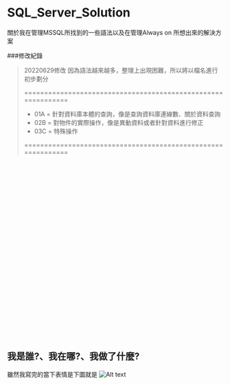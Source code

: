 # SQL_Server_Solution

關於我在管理MSSQL所找到的一些語法以及在管理Always on 所想出來的解決方案


###修改紀錄

>20220629修改
>因為語法越來越多，整理上出現困難，所以將以檔名進行初步劃分
>
>=============================================================
>+ 01A = 針對資料庫本體的查詢，像是查詢資料庫連線數、關於資料查詢
>+ 02B = 對物件的實際操作，像是異動資料或者針對資料進行修正
>+ 03C = 特殊操作
>
>
>
>=============================================================

  

<br />
<br />
<br />
<br />
<br />
<br />
<br />
<br /> 
<br />
<br />
<br />
<br />
<br />
<br />
<br />
<br /> 
<br />
<br />
<br />
<br />
<br />
<br />
<br />
<br /> 
  
  
## 我是誰?、我在哪?、我做了什麼?
雖然我寫完的當下表情是下圖就是
![Alt text](https://i.imgur.com/mi8oxcZ.jpg)



